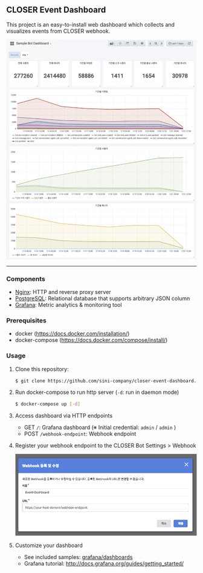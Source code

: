 ## CLOSER Event Dashboard

This project is an easy-to-install web dashboard which collects and visualizes events from CLOSER webhook.

![Screenshot](/screenshot.png?raw=true 'Screenshot')

---

### Components

- [Nginx](https://nginx.org/): HTTP and reverse proxy server
- [PostgreSQL](https://www.postgresql.org/): Relational database that supports arbitrary JSON column
- [Grafana](https://grafana.com/): Metric analytics & monitoring tool

### Prerequisites

- docker (https://docs.docker.com/installation/)
- docker-compose (https://docs.docker.com/compose/install/)

### Usage

1.  Clone this repository:

    ```sh
    $ git clone https://github.com/sini-company/closer-event-dashboard.git
    ```

2.  Run docker-compose to run http server (`-d`: run in daemon mode)

    ```sh
    $ docker-compose up [-d]
    ```

3.  Access dashboard via HTTP endpoints

    - GET `/`: Grafana dashboard (※ Initial credential: `admin` / `admin` )
    - POST `/webhook-endpoint`: Webhook endpoint
    
4.  Register your webhook endpoint to the CLOSER Bot Settings > Webhook

    ![Instruction](/instruction.png?raw=true 'Instruction')

5.  Customize your dashboard

    - See included samples: [grafana/dashboards](/grafana/dashboards)
    - Grafana tutorial: http://docs.grafana.org/guides/getting_started/

